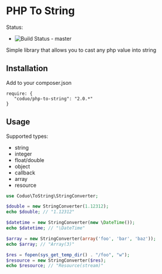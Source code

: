 # PHP To String

Status: 

* ![Build Status](https://github.com/coduo/php-to-string/workflows/Tests/badge.svg?branch=master) - master


Simple library that allows you to cast any php value into string

## Installation

Add to your composer.json

```
require: {
   "coduo/php-to-string": "2.0.*"
}
```

## Usage

Supported types:

* string
* integer
* float/double
* object
* callback
* array
* resource

```php
use Coduo\ToString\StringConverter;

$double = new StringConverter(1.12312);
echo $double; // "1.12312"

$datetime = new StringConverter(new \DateTime());
echo $datetime; // "\DateTime"

$array = new StringConverter(array('foo', 'bar', 'baz'));
echo $array; // "Array(3)"

$res = fopen(sys_get_temp_dir() . "/foo", "w");
$resource = new StringConverter($res);
echo $resource; // "Resource(stream)"

```
